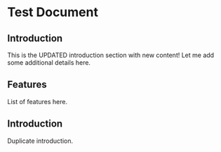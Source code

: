 # Test Document

## Introduction
This is the UPDATED introduction section with new content!
Let me add some additional details here.

## Features  
List of features here.

## Introduction
Duplicate introduction.
